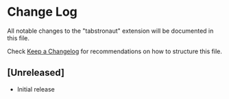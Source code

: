 # Change Log

All notable changes to the "tabstronaut" extension will be documented in this file.

Check [Keep a Changelog](http://keepachangelog.com/) for recommendations on how to structure this file.

## [Unreleased]

- Initial release